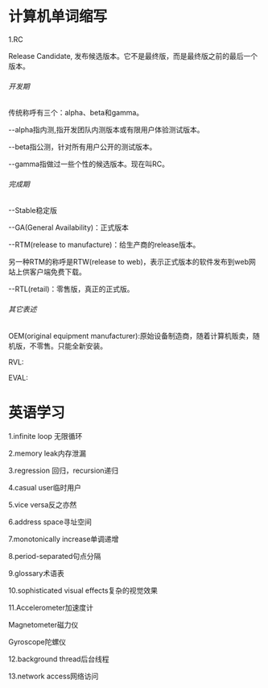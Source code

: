 # 计算机单词缩写

1.RC

Release Candidate, 发布候选版本。它不是最终版，而是最终版之前的最后一个版本。

###### 开发期

传统称呼有三个：alpha、beta和gamma。

--alpha指内测,指开发团队内测版本或有限用户体验测试版本。

--beta指公测，针对所有用户公开的测试版本。

--gamma指做过一些个性的候选版本。现在叫RC。

###### 完成期

--Stable稳定版

--GA(General Availability)：正式版本

--RTM(release to manufacture)：给生产商的release版本。

另一种RTM的称呼是RTW(release to web)，表示正式版本的软件发布到web网站上供客户端免费下载。

--RTL(retail)：零售版，真正的正式版。

###### 其它表述

OEM(original equipment manufacturer):原始设备制造商，随着计算机贩卖，随机版，不零售。只能全新安装。

RVL:

EVAL:

# 英语学习

1.infinite loop 无限循环

2.memory leak内存泄漏

3.regression 回归，recursion递归

4.casual user临时用户

5.vice versa反之亦然

6.address space寻址空间

7.monotonically increase单调递增

8.period-separated句点分隔

9.glossary术语表

10.sophisticated visual effects复杂的视觉效果

11.Accelerometer加速度计

Magnetometer磁力仪

Gyroscope陀螺仪

12.background thread后台线程

13.network access网络访问